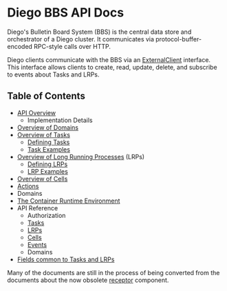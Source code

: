 # Diego BBS API Docs

Diego's Bulletin Board System (BBS) is the central data store and orchestrator of a Diego cluster. It communicates via protocol-buffer-encoded RPC-style calls over HTTP.

Diego clients communicate with the BBS via an [ExternalClient](https://godoc.org/github.com/cloudfoundry/bbs#ExternalClient) interface. This interface allows clients to create, read, update, delete, and subscribe to events about Tasks and LRPs.

## Table of Contents

- [API Overview](overview.md)
  - Implementation Details
- [Overview of Domains](domains.md)
- [Overview of Tasks](tasks.md)
  - [Defining Tasks](defining-tasks.md)
  - [Task Examples](task-examples.md)
- [Overview of Long Running Processes](lrps.md) (LRPs)
  - [Defining LRPs](defining-lrps.md)
  - [LRP Examples](lrp-examples.md)
- [Overview of Cells](cells.md)
- [Actions](actions.md)
- Domains
- [The Container Runtime Environment](environment.md)
- API Reference
  - Authorization
  - [Tasks](api-tasks.md)
  - [LRPs](api-lrps.md)
  - [Cells](api-cells.md)
  - [Events](events.md)
  - Domains
- [Fields common to Tasks and LRPs](common-models.md)

Many of the documents are still in the process of being converted from the documents about the now obsolete [receptor](https://github.com/cloudfoundry-attic/receptor/tree/master/doc) component.
